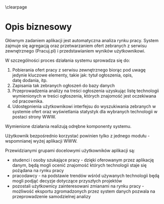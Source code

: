 \clearpage

# Opis biznesowy

Głównym zadaniem aplikacji jest automatyczna analiza rynku pracy. System
zajmuje się agregacją oraz przetwarzaniem ofert zebranych z serwisu
zewnętrznego (Pracuj.pl) i przedstawianiem wyników użytkownikowi.

W szczególności proces działania systemu sprowadza się do:

1. Pobierania ofert pracy z serwisu zewnętrznego biorąc pod uwagę jedynie kluczowe elementy, takie jak:
   tytuł ogłoszenia, opis, datę dodania, itp.
2. Zapisania tak zebranych ogłoszeń do bazy danych
3. Przeprowadzenia analizy na treści ogłoszenia uzyskując listę technologii wymienionych w treści ogłoszenia,
   których znajomość jest oczekiwana od pracownika.
4. Udostępnienia użytkownikowi interfejsu do wyszukiwania zebranych w systemie
   ofert oraz wyświetlania statystyk dla wybranych technologii w postaci strony WWW.
   
Wymienione działania realizują odrębne komponenty systemu.

Użytkownik bezpośrednio korzystać powinien tylko z jednego modułu -
wspomnianej wyżej aplikacji WWW.

Przewidzianymi grupami docelowymi użytkowników aplikacji są:

-   studenci i osoby szukające pracy - dzięki oferowanym przez aplikację danym, będą mogli ocenić
    znajomość których technologii staje się pożądana na rynku pracy
-   pracodawcy - na podstawie trendów wśród używanych technologii będą mogli
    podjąć decyzje dotyczące przyszłych projektów
-   pozostali użytkownicy zainteresowani zmianami na rynku pracy - 
    możliwość eksportu zgromadzonych przez system danych pozwala na przeprowadzenie
    samodzielnej analizy
